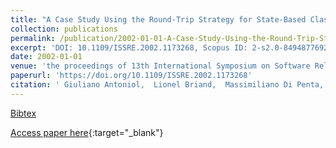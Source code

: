 ```yaml
---
title: "A Case Study Using the Round-Trip Strategy for State-Based Class Testing"
collection: publications
permalink: /publication/2002-01-01-A-Case-Study-Using-the-Round-Trip-Strategy-for-State-Based-Class-Testing
excerpt: 'DOI: 10.1109/ISSRE.2002.1173268, Scopus ID: 2-s2.0-84948776926, Cited by: 37'
date: 2002-01-01
venue: 'the proceedings of 13th International Symposium on Software Reliability Engineering (ISSRE 2002), 12-15 November 2002, Annapolis, MD, USA'
paperurl: 'https://doi.org/10.1109/ISSRE.2002.1173268'
citation: ' Giuliano Antoniol,  Lionel Briand,  Massimiliano Di Penta,  Yvan Labiche, &quot;A Case Study Using the Round-Trip Strategy for State-Based Class Testing.&quot; the proceedings of 13th International Symposium on Software Reliability Engineering (ISSRE 2002), 12-15 November 2002, Annapolis, MD, USA, 2002.'
---
```

[Bibtex](https://dblp.org/rec/bib/conf/issre/AntoniolBPL02)

[Access paper here](https://doi.org/10.1109/ISSRE.2002.1173268){:target="_blank"}
